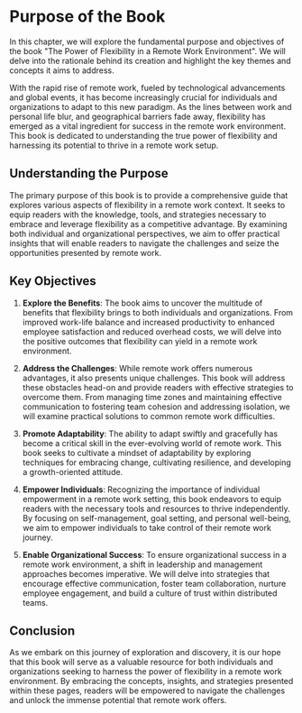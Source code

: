 Purpose of the Book
==============================

In this chapter, we will explore the fundamental purpose and objectives of the book "The Power of Flexibility in a Remote Work Environment". We will delve into the rationale behind its creation and highlight the key themes and concepts it aims to address.



With the rapid rise of remote work, fueled by technological advancements and global events, it has become increasingly crucial for individuals and organizations to adapt to this new paradigm. As the lines between work and personal life blur, and geographical barriers fade away, flexibility has emerged as a vital ingredient for success in the remote work environment. This book is dedicated to understanding the true power of flexibility and harnessing its potential to thrive in a remote work setup.

Understanding the Purpose
-------------------------

The primary purpose of this book is to provide a comprehensive guide that explores various aspects of flexibility in a remote work context. It seeks to equip readers with the knowledge, tools, and strategies necessary to embrace and leverage flexibility as a competitive advantage. By examining both individual and organizational perspectives, we aim to offer practical insights that will enable readers to navigate the challenges and seize the opportunities presented by remote work.

Key Objectives
--------------

1. **Explore the Benefits**: The book aims to uncover the multitude of benefits that flexibility brings to both individuals and organizations. From improved work-life balance and increased productivity to enhanced employee satisfaction and reduced overhead costs, we will delve into the positive outcomes that flexibility can yield in a remote work environment.

2. **Address the Challenges**: While remote work offers numerous advantages, it also presents unique challenges. This book will address these obstacles head-on and provide readers with effective strategies to overcome them. From managing time zones and maintaining effective communication to fostering team cohesion and addressing isolation, we will examine practical solutions to common remote work difficulties.

3. **Promote Adaptability**: The ability to adapt swiftly and gracefully has become a critical skill in the ever-evolving world of remote work. This book seeks to cultivate a mindset of adaptability by exploring techniques for embracing change, cultivating resilience, and developing a growth-oriented attitude.

4. **Empower Individuals**: Recognizing the importance of individual empowerment in a remote work setting, this book endeavors to equip readers with the necessary tools and resources to thrive independently. By focusing on self-management, goal setting, and personal well-being, we aim to empower individuals to take control of their remote work journey.

5. **Enable Organizational Success**: To ensure organizational success in a remote work environment, a shift in leadership and management approaches becomes imperative. We will delve into strategies that encourage effective communication, foster team collaboration, nurture employee engagement, and build a culture of trust within distributed teams.

Conclusion
----------

As we embark on this journey of exploration and discovery, it is our hope that this book will serve as a valuable resource for both individuals and organizations seeking to harness the power of flexibility in a remote work environment. By embracing the concepts, insights, and strategies presented within these pages, readers will be empowered to navigate the challenges and unlock the immense potential that remote work offers.
